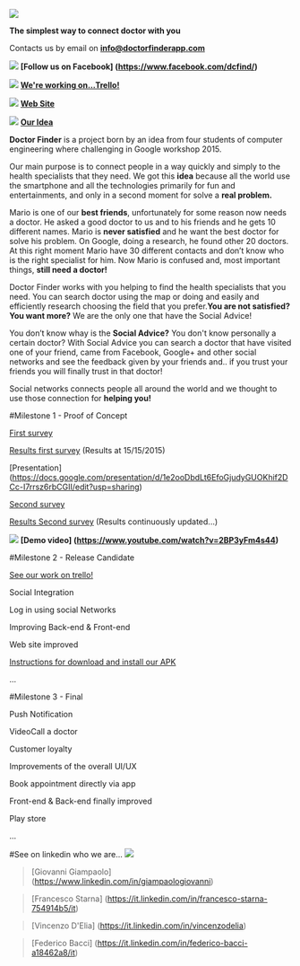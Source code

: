 
![](https://www.mediafire.com/convkey/7e72/ow8f04jz5zhhuu36g.jpg)

**The simplest way to connect doctor with you**


Contacts us by email on **info@doctorfinderapp.com**

![](http://cubpack707.org/wp-content/uploads/2010/09/icon-sm-facebook-36x36.png) **[Follow us on Facebook] (https://www.facebook.com/dcfind/)**

![](https://blog.agilebits.com/wp-content/uploads/2015/07/Trello-Organize-Anything_ipad-36x36.png)
**[We're working on...Trello! ](https://trello.com/b/0uSh0ofs)**

![](http://marketinglights.com/wp-content/uploads/website.png)
**[Web Site](http://www.doctorfinderapp.com/)**

![](http://www.theorangepartnership.co.uk/wp-content/uploads/issuesandideasicon-36x36.png)
**[Our Idea ](https://drive.google.com/file/d/0BzzTdF5hw0YRbmhoUkJfalRNRnM/view?usp=sharing)**

**Doctor Finder** is a project born by an idea from four students of computer engineering where challenging in Google workshop 2015. 

Our main purpose is to connect people in a way quickly and simply to the health specialists that they need.
We got this **idea** because all the world use the smartphone and all the technologies primarily for fun and entertainments, and only in a second moment for solve a **real problem.**

Mario is one of our **best friends**, unfortunately for some reason now needs a doctor. 
He asked a good doctor to us and to his friends and he gets 10 different names. 
Mario is **never satisfied** and he want the best doctor for solve his problem.
On Google, doing a research, he found other 20 doctors. 
At this right moment Mario have 30 different contacts and don’t know who is the right specialist for him. 
Now Mario is confused and, most important things, **still need a doctor!**

Doctor Finder works with you helping to find the health specialists that you need.
You can search doctor using the map or doing and easily and efficiently research choosing the field that you prefer.**You are not satisfied? You want more?** We are the only one that have the Social Advice!

You don’t know whay is the **Social Advice?** You don't know personally a certain doctor?
With Social Advice you can search a doctor that have visited one of your friend, came from Facebook, Google+ and other social networks and see the feedback given by your friends and.. if you trust your friends you will finally trust in that doctor!

Social networks connects people all around the world and we thought to use those connection for **helping you!**


#Milestone 1 - Proof of Concept

[First survey](http://www.survio.com/survey/d/F7N6K8Y2D5X5W9Q9N)

[Results first survey](https://www.mediafire.com/convkey/a2e8/04qe2mddku2sdul6g.jpg) (Results at 15/15/2015)

[Presentation] (https://docs.google.com/presentation/d/1e2ooDbdLt6EfoGjudyGUOKhif2DCc-I7rrsz6rbCGII/edit?usp=sharing) 

[Second survey](http://goo.gl/forms/SM149jvxNC)

[Results Second survey](https://docs.google.com/forms/d/1tBpFF8EJFsCzFIZ7Ic06JE3pYEB8dFVHJU0tlvyriDE/viewanalytics?usp=form_confirm) (Results continuously updated...)

![](http://www.therapistaid.com/designimg/video_icon.png)
**[Demo video] (https://www.youtube.com/watch?v=2BP3yFm4s44)**

#Milestone 2 - Release Candidate

[See our work on trello! ](https://trello.com/b/0uSh0ofs)

Social Integration

Log in using social Networks

Improving Back-end & Front-end

Web site improved

[Instructions for download and install our APK](https://docs.google.com/presentation/d/1IYQd5R8LU1HLk6JstSCZYIPVpwiE0DmbU1XWa9mVbwE/edit?usp=sharing)

...

#Milestone 3 - Final

Push Notification

VideoCall a doctor

Customer loyalty

Improvements of the overall UI/UX

Book appointment directly via app

Front-end & Back-end finally improved

Play store

...



#See on linkedin who we are... ![](https://cdn3.iconfinder.com/data/icons/social-and-media/37/Social_and_communication-09-48.png) 


> [Giovanni Giampaolo] (https://www.linkedin.com/in/giampaologiovanni) 

> [Francesco Starna] (https://it.linkedin.com/in/francesco-starna-754914b5/it)

> [Vincenzo D'Elia] (https://it.linkedin.com/in/vincenzodelia)

> [Federico Bacci] (https://it.linkedin.com/in/federico-bacci-a18462a8/it)
